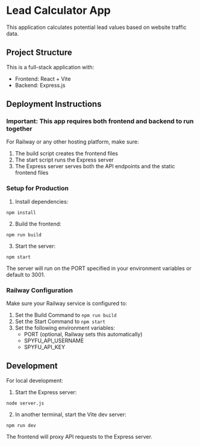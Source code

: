 
# Lead Calculator App

This application calculates potential lead values based on website traffic data.

## Project Structure

This is a full-stack application with:
- Frontend: React + Vite
- Backend: Express.js

## Deployment Instructions

### Important: This app requires both frontend and backend to run together

For Railway or any other hosting platform, make sure:

1. The build script creates the frontend files
2. The start script runs the Express server
3. The Express server serves both the API endpoints and the static frontend files

### Setup for Production

1. Install dependencies:
```
npm install
```

2. Build the frontend:
```
npm run build
```

3. Start the server:
```
npm start
```

The server will run on the PORT specified in your environment variables or default to 3001.

### Railway Configuration

Make sure your Railway service is configured to:

1. Set the Build Command to `npm run build`
2. Set the Start Command to `npm start`
3. Set the following environment variables:
   - PORT (optional, Railway sets this automatically)
   - SPYFU_API_USERNAME
   - SPYFU_API_KEY

## Development

For local development:

1. Start the Express server:
```
node server.js
```

2. In another terminal, start the Vite dev server:
```
npm run dev
```

The frontend will proxy API requests to the Express server.
